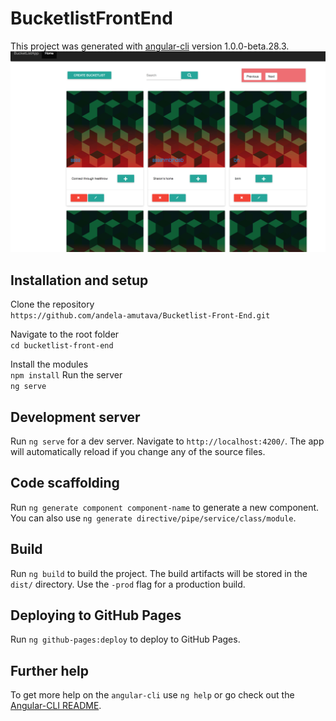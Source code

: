 # BucketlistFrontEnd
This project was generated with [angular-cli](https://github.com/angular/angular-cli) version 1.0.0-beta.28.3.
![Screen shot](src/assets/images/bucketlist.png)

## Installation and setup
Clone the repository <br/>
`https://github.com/andela-amutava/Bucketlist-Front-End.git`

Navigate to the root folder <br/>
`cd bucketlist-front-end`

Install the modules <br/>
`npm install`
Run the server <br/>
`ng serve`
## Development server
Run `ng serve` for a dev server. Navigate to `http://localhost:4200/`. The app will automatically reload if you change any of the source files.

## Code scaffolding

Run `ng generate component component-name` to generate a new component. You can also use `ng generate directive/pipe/service/class/module`.

## Build

Run `ng build` to build the project. The build artifacts will be stored in the `dist/` directory. Use the `-prod` flag for a production build.

## Deploying to GitHub Pages

Run `ng github-pages:deploy` to deploy to GitHub Pages.

## Further help

To get more help on the `angular-cli` use `ng help` or go check out the [Angular-CLI README](https://github.com/angular/angular-cli/blob/master/README.md).
